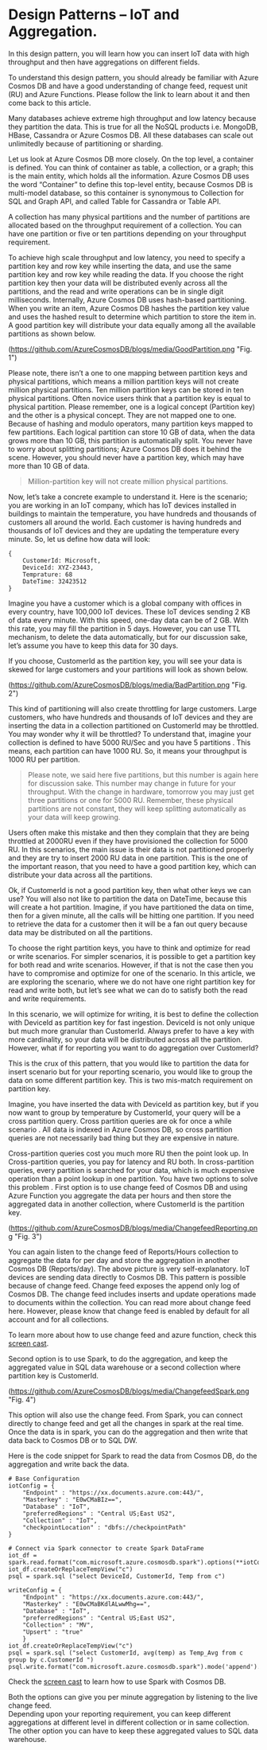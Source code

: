 # Design Patterns – IoT and Aggregation. 

In this design pattern, you will learn how you can insert IoT data with high throughput and then have aggregations on different fields. 

To understand this design pattern, you should already be familiar with Azure Cosmos DB and have a good understanding of change feed, request unit (RU) and Azure Functions. Please follow the link to learn about it and then come back to this article. 

Many databases achieve extreme high throughput and low latency because they partition the data. This is true for all the NoSQL products i.e. MongoDB, HBase, Cassandra or Azure Cosmos DB. All these databases can scale out unlimitedly because of partitioning or sharding.  

Let us look at Azure Cosmos DB more closely. On the top level, a container is defined. You can think of container as table, a collection, or a graph; this is the main entity, which holds all the information. Azure Cosmos DB uses the word “Container” to define this top-level entity, because Cosmos DB is multi-model database, so this container is synonymous to Collection for SQL and Graph API, and called Table for Cassandra or Table API.  

A collection has many physical partitions and the number of partitions are allocated based on the  throughput requirement  of a collection. You can have one partition or five or ten partitions depending on your throughput requirement. 

To achieve high scale throughput and low latency, you need to specify a partition key and row key while inserting the data, and use the same partition key and row key while reading the data. If you choose the right partition key then your data will be distributed evenly across all the partitions, and the read and write operations can be in single digit milliseconds. 
Internally, Azure Cosmos DB uses hash-based partitioning. When you write an item, Azure Cosmos DB hashes the partition key value and uses the hashed result to determine which partition to store the item in. A good partition key will distribute your data equally among all the available partitions as shown below. 

(https://github.com/AzureCosmosDB/blogs/media/GoodPartition.png "Fig. 1")

Please note, there isn’t a one to one mapping between partition keys and physical partitions, which means a million partition keys will not create million physical partitions. Ten million partition keys can be stored in ten physical partitions. Often novice users think that a partition key is equal to physical partition. Please remember, one is a logical concept (Partition key) and the other is a physical concept. They are not mapped one to one. Because of hashing and modulo operators, many partition keys mapped to few partitions. Each logical partition can store 10 GB of data, when the data grows more than 10 GB, this partition is automatically split. You never have to worry about splitting partitions; Azure Cosmos DB does it behind the scene. However, you should never have a partition key, which may have more than 10 GB of data.

>Million-partition key will not create million physical partitions.

Now, let’s take a concrete example to understand it. Here is the scenario; you are working in an IoT company, which has IoT devices installed in buildings to maintain the temperature, you have hundreds and thousands of customers all around the world. Each customer is having hundreds and thousands of IoT devices and they are updating the temperature every minute. So, let us define how data will look:

```
{   
    CustomerId: Microsoft,
    DeviceId: XYZ-23443,
    Temprature: 68
    DateTime: 32423512
}
```

Imagine you have a customer which is a global company with offices in every country, have 100,000 IoT devices. These IoT devices sending 2 KB of data every minute. With this speed, one-day data can be of 2 GB. With this rate, you may fill the partition in 5 days. However, you can use TTL mechanism, to delete the data automatically, but for our discussion sake, let’s assume you have to keep this data for 30 days.

If you choose, CustomerId as the partition key, you will see your data is skewed   for large customers and your partitions   will look as shown below. 

(https://github.com/AzureCosmosDB/blogs/media/BadPartition.png "Fig. 2")

This kind of partitioning will also create throttling for large customers. Large customers, who have hundreds and thousands of IoT devices and they are inserting the data in a collection partitioned on CustomerId may be throttled.  You may wonder why it will be throttled? To understand that, imagine your collection is defined to have 5000 RU/Sec and you have 5  partitions  . This means, each partition can have 1000 RU. So, it means your throughput is 1000 RU per partition. 

>Please note, we said here five partitions, but this number is again here for discussion sake. This number may change in future for your throughput. With the change in hardware, tomorrow you may just get three partitions or one for 5000 RU. Remember, these physical partitions are not constant, they will keep splitting automatically as your data will keep growing.

Users often make this mistake and then they complain that they are being throttled at 2000RU even if they have provisioned the collection for 5000 RU.  In this scenarios, the main issue is their data is not partitioned properly and they are try to insert  2000 RU data in one partition. This is the one of the important reason, that you need to have a good partition key, which can distribute your data across all the partitions.

Ok, if CustomerId is not a good partition key, then what other keys we can use? You will also not like to partition the data on DateTime, because this will create a hot partition. Imagine, if you have partitioned the data on time, then for a given minute, all the calls will be hitting one partition.  If you need to retrieve the data for a customer then it will be a fan out query because data may be distributed on all the partitions.

To choose the right partition keys, you have to think and optimize for read or write scenarios. For simpler scenarios, it is possible to get a partition key for both read and write scenarios. However, if that is not the case then you have to compromise and optimize for one of the scenario. In this article, we are exploring the scenario, where we do not have one right partition key for read and write both, but let’s see what we can do to satisfy both the read and write requirements.

In this scenario, we will optimize for writing, it is best to define the collection with DeviceId as partition key for fast ingestion. DeviceId is not only unique   but much more granular than CustomerId.  Always prefer to have a key with more cardinality, so your data will be distributed  across all the partition. However, what if for reporting you want to do aggregation over CustomerId? 

This is the crux of this pattern, that you would like to partition the data for insert scenario but for your reporting scenario, you would like to group the data on some different partition key. This is two mis-match requirement on partition key.

Imagine, you have inserted the data with DeviceId as partition key, but if you now want to group by temperature by CustomerId, your query will be a cross partition query. Cross partition queries are ok for once a while scenario  . All data is indexed in Azure Cosmos DB, so cross partition queries are not necessarily bad thing but they are expensive in nature. 

Cross-partition queries cost you much more RU then the point look up. In Cross-partition queries, you pay for latency and RU both. In cross-partition queries, every partition is searched for your data, which is much expensive operation than a point lookup in one partition.
You have two options to solve this problem  . First option is to use change feed of Cosmos DB and using Azure Function you aggregate the data per hours and then store the aggregated data in another collection, where CustomerId is the partition key.  

(https://github.com/AzureCosmosDB/blogs/media/ChangefeedReporting.png "Fig. 3")

You can again listen to the change feed of Reports/Hours collection to aggregate the data for per day and store the aggregation in another Cosmos DB (Reports/day). The above picture is very self-explanatory. IoT devices are sending data directly to Cosmos DB. This pattern is possible because of change feed. Change feed exposes the append only log of Cosmos DB. The change feed includes inserts and update operations made to documents within the collection. You can read more about change feed here. However, please know that change feed is enabled by default for all account and for all collections.

To learn more about how to use change feed and azure function, check this [screen cast](https://www.youtube.com/watch?v=iprndNsUeeg).

Second option is to use Spark, to do the aggregation, and keep the aggregated value in SQL data warehouse or a second collection where partition key is CustomerId. 

(https://github.com/AzureCosmosDB/blogs/media/ChangefeedSpark.png "Fig. 4")

This option will also use the change feed. From Spark, you can connect directly to change feed and get all the changes in spark at the real time. Once the data is in spark, you can do the aggregation and then write that data back to Cosmos DB or to SQL DW. 

Here is the code snippet for Spark to read the data from Cosmos DB, do the aggregation and write back the data.

```
# Base Configuration
iotConfig = {
    "Endpoint" : "https://xx.documents.azure.com:443/",
    "Masterkey" : "E0wCMaBIz==",
    "Database" : "IoT",
    "preferredRegions" : "Central US;East US2",
    "Collection" : "IoT", 
    "checkpointLocation" : "dbfs://checkpointPath"
}

# Connect via Spark connector to create Spark DataFrame
iot_df = spark.read.format("com.microsoft.azure.cosmosdb.spark").options(**iotConfig).load()
iot_df.createOrReplaceTempView("c")
psql = spark.sql ("select DeviceId, CustomerId, Temp from c")
 
writeConfig = {
    "Endpoint" : "https://xx.documents.azure.com:443/",   
    "Masterkey" : "E0wCMaBKdlALwwMhg==",
    "Database" : "IoT",
    "preferredRegions" : "Central US;East US2",
    "Collection" : "MV", 
    "Upsert" : "true"
    }
iot_df.createOrReplaceTempView("c")
psql = spark.sql ("select CustomerId, avg(temp) as Temp_Avg from c group by c.CustomerId ")
psql.write.format("com.microsoft.azure.cosmosdb.spark").mode('append').options(**writeConfig).save()

```

Check the [screen cast](https://www.youtube.com/watch?v=P9Qz4pwKm_0&t=1559s) to learn how to use Spark with Cosmos DB.

Both the options can give you per minute aggregation by listening to the live change feed.  
Depending upon your reporting requirement, you can keep different aggregations at different level in different collection or in same collection. The other option you can have to keep these aggregated values to SQL data warehouse.  

